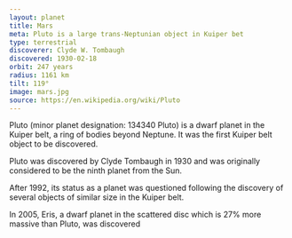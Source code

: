 ```yaml
---
layout: planet
title: Mars
meta: Pluto is a large trans-Neptunian object in Kuiper bet
type: terrestrial
discoverer: Clyde W. Tombaugh
discovered: 1930-02-18
orbit: 247 years
radius: 1161 km
tilt: 119°
image: mars.jpg
source: https://en.wikipedia.org/wiki/Pluto
---
```


Pluto (minor planet designation: 134340 Pluto) is a dwarf planet in the Kuiper belt, a ring of bodies beyond Neptune. It was the first Kuiper belt object to be discovered.

Pluto was discovered by Clyde Tombaugh in 1930 and was originally considered to be the ninth planet from the Sun.

After 1992, its status as a planet was questioned following the discovery of several objects of similar size in the Kuiper belt.

In 2005, Eris, a dwarf planet in the scattered disc which is 27% more massive than Pluto, was discovered